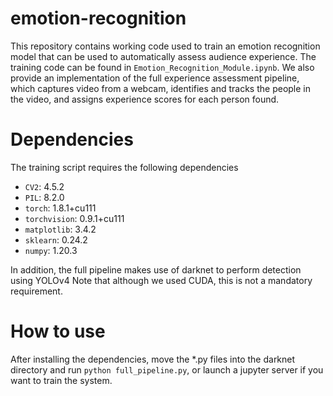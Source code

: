 # emotion-recognition

This repository contains working code used to train an emotion recognition model that can be used to automatically assess audience experience. The training code can be found in `Emotion_Recognition_Module.ipynb`. We also provide an implementation of the full experience assessment pipeline, which captures video from a webcam, identifies and tracks the people in the video, and assigns experience scores for each person found.

# Dependencies

The training script requires the following dependencies

- `CV2`: 4.5.2
- `PIL`: 8.2.0
- `torch`: 1.8.1+cu111
- `torchvision`: 0.9.1+cu111
- `matplotlib`: 3.4.2
- `sklearn`: 0.24.2
- `numpy`: 1.20.3

In addition, the full pipeline makes use of darknet to perform detection using YOLOv4
Note that although we used CUDA, this is not a mandatory requirement.

# How to use

After installing the dependencies, move the \*.py files into the darknet directory and run `python full_pipeline.py`, or launch a jupyter server if you want to train the system.
